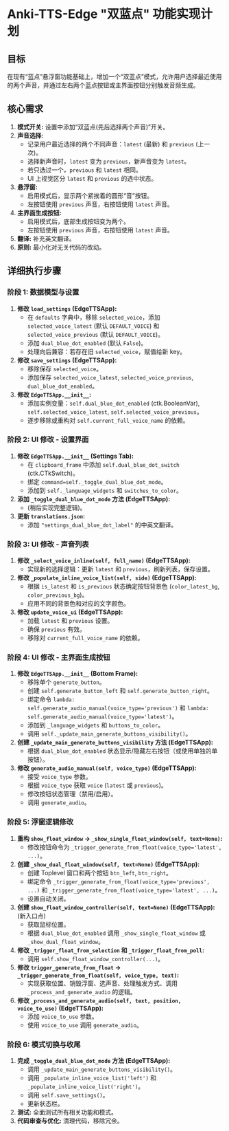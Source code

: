 # Anki-TTS-Edge "双蓝点" 功能实现计划

## 目标

在现有“蓝点”悬浮窗功能基础上，增加一个“双蓝点”模式，允许用户选择最近使用的两个声音，并通过左右两个蓝点按钮或主界面按钮分别触发音频生成。

## 核心需求

1.  **模式开关:** 设置中添加“双蓝点(先后选择两个声音)”开关。
2.  **声音选择:**
    *   记录用户最近选择的两个不同声音：`latest` (最新) 和 `previous` (上一次)。
    *   选择新声音时，`latest` 变为 `previous`，新声音变为 `latest`。
    *   若只选过一个，`previous` 和 `latest` 相同。
    *   UI 上视觉区分 `latest` 和 `previous` 的选中状态。
3.  **悬浮窗:**
    *   启用模式后，显示两个紧挨着的圆形“音”按钮。
    *   左按钮使用 `previous` 声音，右按钮使用 `latest` 声音。
4.  **主界面生成按钮:**
    *   启用模式后，底部生成按钮变为两个。
    *   左按钮使用 `previous` 声音，右按钮使用 `latest` 声音。
5.  **翻译:** 补充英文翻译。
6.  **原则:** 最小化对无关代码的改动。

## 详细执行步骤

### 阶段 1: 数据模型与设置

1.  **修改 `load_settings` (EdgeTTSApp):**
    *   在 `defaults` 字典中，移除 `selected_voice`，添加 `selected_voice_latest` (默认 `DEFAULT_VOICE`) 和 `selected_voice_previous` (默认 `DEFAULT_VOICE`)。
    *   添加 `dual_blue_dot_enabled` (默认 `False`)。
    *   处理向后兼容：若存在旧 `selected_voice`，赋值给新 key。
2.  **修改 `save_settings` (EdgeTTSApp):**
    *   移除保存 `selected_voice`。
    *   添加保存 `selected_voice_latest`, `selected_voice_previous`, `dual_blue_dot_enabled`。
3.  **修改 `EdgeTTSApp.__init__`:**
    *   添加实例变量：`self.dual_blue_dot_enabled` (ctk.BooleanVar), `self.selected_voice_latest`, `self.selected_voice_previous`。
    *   逐步移除或重构对 `self.current_full_voice_name` 的依赖。

### 阶段 2: UI 修改 - 设置界面

1.  **修改 `EdgeTTSApp.__init__` (Settings Tab):**
    *   在 `clipboard_frame` 中添加 `self.dual_blue_dot_switch` (ctk.CTkSwitch)。
    *   绑定 `command=self._toggle_dual_blue_dot_mode`。
    *   添加到 `self._language_widgets` 和 `switches_to_color`。
2.  **添加 `_toggle_dual_blue_dot_mode` 方法 (EdgeTTSApp):**
    *   (稍后实现完整逻辑)。
3.  **更新 `translations.json`:**
    *   添加 `"settings_dual_blue_dot_label"` 的中英文翻译。

### 阶段 3: UI 修改 - 声音列表

1.  **修改 `_select_voice_inline(self, full_name)` (EdgeTTSApp):**
    *   实现新的选择逻辑：更新 `latest` 和 `previous`，刷新列表，保存设置。
2.  **修改 `_populate_inline_voice_list(self, side)` (EdgeTTSApp):**
    *   根据 `is_latest` 和 `is_previous` 状态确定按钮背景色 (`color_latest_bg`, `color_previous_bg`)。
    *   应用不同的背景色和对应的文字颜色。
3.  **修改 `update_voice_ui` (EdgeTTSApp):**
    *   加载 `latest` 和 `previous` 设置。
    *   确保 `previous` 有效。
    *   移除对 `current_full_voice_name` 的依赖。

### 阶段 4: UI 修改 - 主界面生成按钮

1.  **修改 `EdgeTTSApp.__init__` (Bottom Frame):**
    *   移除单个 `generate_button`。
    *   创建 `self.generate_button_left` 和 `self.generate_button_right`。
    *   绑定命令 `lambda: self.generate_audio_manual(voice_type='previous')` 和 `lambda: self.generate_audio_manual(voice_type='latest')`。
    *   添加到 `_language_widgets` 和 `buttons_to_color`。
    *   调用 `self._update_main_generate_buttons_visibility()`。
2.  **创建 `_update_main_generate_buttons_visibility` 方法 (EdgeTTSApp):**
    *   根据 `dual_blue_dot_enabled` 状态显示/隐藏左右按钮（或使用单独的单按钮）。
3.  **修改 `generate_audio_manual(self, voice_type)` (EdgeTTSApp):**
    *   接受 `voice_type` 参数。
    *   根据 `voice_type` 获取 `voice` (`latest` 或 `previous`)。
    *   修改按钮状态管理（禁用/启用）。
    *   调用 `generate_audio`。

### 阶段 5: 浮窗逻辑修改

1.  **重构 `show_float_window` -> `_show_single_float_window(self, text=None)`:**
    *   修改按钮命令为 `_trigger_generate_from_float(voice_type='latest', ...)`。
2.  **创建 `_show_dual_float_window(self, text=None)` (EdgeTTSApp):**
    *   创建 Toplevel 窗口和两个按钮 `btn_left`, `btn_right`。
    *   绑定命令 `_trigger_generate_from_float(voice_type='previous', ...)` 和 `_trigger_generate_from_float(voice_type='latest', ...)`。
    *   设置自动关闭。
3.  **创建 `show_float_window_controller(self, text=None)` (EdgeTTSApp):** (新入口点)
    *   获取鼠标位置。
    *   根据 `dual_blue_dot_enabled` 调用 `_show_single_float_window` 或 `_show_dual_float_window`。
4.  **修改 `_trigger_float_from_selection` 和 `_trigger_float_from_poll`:**
    *   调用 `self.show_float_window_controller(...)`。
5.  **修改 `trigger_generate_from_float` -> `_trigger_generate_from_float(self, voice_type, text)`:**
    *   实现获取位置、销毁浮窗、选声音、处理触发方式、调用 `_process_and_generate_audio` 的逻辑。
6.  **修改 `_process_and_generate_audio(self, text, position, voice_to_use)` (EdgeTTSApp):**
    *   添加 `voice_to_use` 参数。
    *   使用 `voice_to_use` 调用 `generate_audio`。

### 阶段 6: 模式切换与收尾

1.  **完成 `_toggle_dual_blue_dot_mode` 方法 (EdgeTTSApp):**
    *   调用 `_update_main_generate_buttons_visibility()`。
    *   调用 `_populate_inline_voice_list('left')` 和 `_populate_inline_voice_list('right')`。
    *   调用 `self.save_settings()`。
    *   更新状态栏。
2.  **测试:** 全面测试所有相关功能和模式。
3.  **代码审查与优化:** 清理代码，移除冗余。